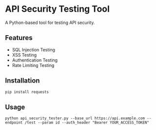 # API Security Testing Tool

A Python-based tool for testing API security.

## Features
- SQL Injection Testing
- XSS Testing
- Authentication Testing
- Rate Limiting Testing

## Installation
```bash
pip install requests
```
## Usage
```
python api_security_tester.py --base_url https://api.example.com --endpoint /test --param id --auth_header "Bearer YOUR_ACCESS_TOKEN"
```
